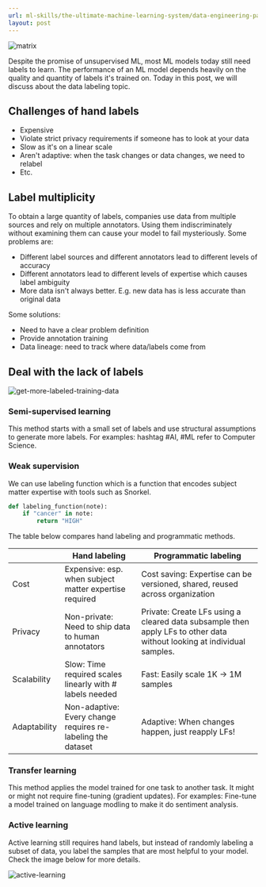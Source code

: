 ```yaml
---
url: ml-skills/the-ultimate-machine-learning-system/data-engineering-part-2-data-labeling
layout: post
---
```


![matrix][matrix]

Despite the promise of unsupervised ML, most ML models today still need labels to learn. The performance of an ML model depends heavily on the quality and quantity of labels it's trained on. Today in this post, we will discuss about the data labeling topic.

<toc>

## Challenges of hand labels

- Expensive
- Violate strict privacy requirements if someone has to look at your data
- Slow as it's on a linear scale
- Aren't adaptive: when the task changes or data changes, we need to relabel
- Etc.

## Label multiplicity

To obtain a large quantity of labels, companies use data from multiple sources and rely on multiple annotators. Using them indiscriminately without examining them can cause your model to fail mysteriously. Some problems are:

- Different label sources and different annotators lead to different levels of accuracy
- Different annotators lead to different levels of expertise which causes label ambiguity
- More data isn't always better. E.g. new data has is less accurate than original data

Some solutions:

- Need to have a clear problem definition
- Provide annotation training
- Data lineage: need to track where data/labels come from

## Deal with the lack of labels

![get-more-labeled-training-data][get-more-labeled-training-data]

### Semi-supervised learning

This method starts with a small set of labels and use structural assumptions to generate more labels. For examples: hashtag #AI, #ML refer to Computer Science.

### Weak supervision

We can use labeling function which is a function that encodes subject matter expertise with tools such as Snorkel.

```python
def labeling_function(note):
    if "cancer" in note:
	    return "HIGH"
```

The table below compares hand labeling and programmatic methods.

|              | Hand labeling                                               | Programmatic labeling                                                                                                  |
| ------------ | ----------------------------------------------------------- | ---------------------------------------------------------------------------------------------------------------------- |
| Cost         | Expensive: esp. when subject matter expertise required      | Cost saving: Expertise can be versioned, shared, reused across organization                                            |
| Privacy      | Non-private: Need to ship data to human annotators          | Private: Create LFs using a cleared data subsample then apply LFs to other data without looking at individual samples. |
| Scalability  | Slow: Time required scales linearly with # labels needed    | Fast: Easily scale 1K -> 1M samples                                                                                    |
| Adaptability | Non-adaptive: Every change requires re-labeling the dataset | Adaptive: When changes happen, just reapply LFs!                                                                       |

### Transfer learning

This method applies the model trained for one task to another task. It might or might not require fine-tuning (gradient updates). For examples: Fine-tune a model trained on language modling to make it do sentiment analysis.

### Active learning

Active learning still requires hand labels, but instead of randomly labeling a subset of data, you label the samples that are most helpful to your model. Check the image below for more details.

![active-learning][active-learning]

<!-- MARKDOWN LINKS & IMAGES -->

[matrix]: /assets/images/ml-skills/the-ultimate-machine-learning-system/data-engineering-part-2-data-labeling/matrix.jpg
[get-more-labeled-training-data]: /assets/images/ml-skills/the-ultimate-machine-learning-system/data-engineering-part-2-data-labeling/get-more-labeled-training-data.png
[active-learning]: /assets/images/ml-skills/the-ultimate-machine-learning-system/data-engineering-part-2-data-labeling/active-learning.png
